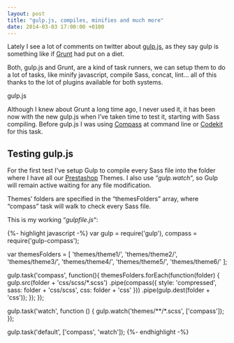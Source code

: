 ```yaml
---
layout: post
title: "gulp.js, compiles, minifies and much more"
date: 2014-03-03 17:00:00 +0100
---
```

Lately I see a lot of comments on twitter about [gulp.js](http://gulpjs.com/), as they say gulp is something like if [Grunt](http://gruntjs.com/) had put on a diet.

Both, gulp.js and Grunt, are a kind of task runners, we can setup them to do a lot of tasks, like minify javascript, compile Sass, concat, lint… all of this thanks to the lot of plugins available for both systems.

gulp.js

Although I knew about Grunt a long time ago, I never used it, it has been now with the new gulp.js when I’ve taken time to test it, starting with Sass compiling. Before gulp.js I was using [Compass](http://compass-style.org/) at command line or [Codekit](https://incident57.com/codekit/) for this task.

## Testing gulp.js

For the first test I’ve setup Gulp to compile every Sass file into the folder where I have all our [Prestashop](http://www.prestashop.com/) Themes. I also use “_gulp.watch_“, so Gulp will remain active waiting for any file modification.

Themes’ folders are specified in the “themesFolders” array, where “compass” task will walk to check every Sass file.

This is my working “_gulpfile.js_“:

{%- highlight javascript -%}
var gulp      = require('gulp'),
    compass   = require('gulp-compass');

var themesFolders = [
    'themes/theme1/',
    'themes/theme2/',
    'themes/theme3/',
    'themes/theme4/',
    'themes/theme5/',
    'themes/theme6/'
    ];

gulp.task('compass', function(){
    themesFolders.forEach(function(folder) {
        gulp.src(folder + 'css/scss/*.scss')
            .pipe(compass({
                style: 'compressed',
                sass: folder + 'css/scss',
                css: folder + 'css'
            }))
            .pipe(gulp.dest(folder + 'css'));
    });
});

gulp.task('watch', function () {
    gulp.watch('themes/**/*.scss', ['compass']);
});

gulp.task('default', ['compass', 'watch']);
{%- endhighlight -%}
